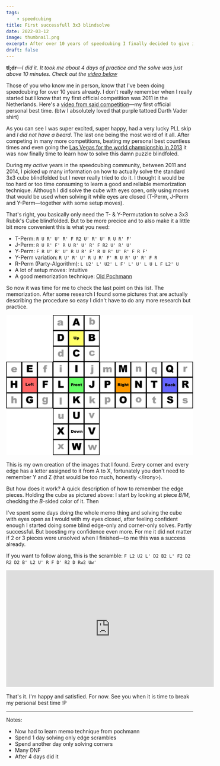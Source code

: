 ```yaml
---
tags:
    - speedcubing
title: First successfull 3x3 blindsolve
date: 2022-03-12
image: thumbnail.png
excerpt: After over 10 years of speedcubing I finally decided to give it a try to perform a blindsolve. After a few days I was finally able to do it. Here's how I got there.
draft: false
---
```


**tl;dr**&mdash;*I did it. It took me about 4 days of practice and the solve was just above 10 minutes. Check out the [video below](#video)*

Those of you who know me in person, know that I've been doing speedcubing for over 10 years already. I don't really remember when I really started but I know that my first official competition was 2011 in the Netherlands. Here's a [video from said competition](https://youtu.be/DLfM8VXO-GM)&mdash;my first official personal best time. (btw I absolutely loved that purple tattoed Darth Vader shirt)

As you can see I was super excited, super happy, had a very lucky <span class="tooltip" data-text="A lucky coincidence in which you don't need to do the last step of the CFOP system">PLL skip</span> and *I did not have a beard*. The last one being the most weird of it all.
After competing in many more competitions, beating my personal best countless times and even going the [Las Vegas for the world championship in 2013](https://www.youtube.com/watch?v=kcIvwpm4PIc) it was now finally time to learn how to solve this damn puzzle blindfoled.

During my *active* years in the speedcubing community, between 2011 and 2014, I picked up many information on how to actually solve the standard 3x3 cube blindfolded but I never really tried to do it. I thought it would be too hard or too time consuming to learn a good and reliable memorization technique. Although I did solve the cube with eyes open, only using moves that would be used when solving it while eyes are closed (T-Perm, J-Perm and Y-Perm&mdash;together with some setup moves).

That's right, you basically only need the T- & Y-Permutation to solve a 3x3 Rubik's Cube blindfolded. But to be more precice and to also make it a little bit more convenient this is what you need:

- T-Perm: `R U R' U' R' F R2 U' R' U' R U R' F'`
- J-Perm: `R U R' F' R U R' U' R' F R2 U' R' U'`
- Y-Perm: `F R U' R' U' R U R' F' R U R' U' R' F R F'`
- Y-Perm variation: `R U' R' U' R U R' F' R U R' U' R' F R`
- R-Perm (Party-Algorithm): `L U2' L' U2' L F' L' U' L U L F L2' U`
- A lot of setup moves: Intuitive
- A good memorization technique: [Old Pochmann](https://www.speedsolving.com/wiki/index.php/Classic_Pochmann)

So now it was time for me to check the last point on this list. The memorization. After some research I found some pictures that are actually describing the procedure so easy I didn't have to do any more research but practice.

![Pochmann Memo Technique](pochmann-memo.png)

This is my own creation of the images that I found. Every corner and every edge has a letter assigned to it from A to X, fortunately you don't need to remember Y and Z (that would be too much, honestly &lt;/irony&gt;).

But how does it work? A quick description of how to remember the edge pieces. Holding the cube as pictured above: I start by looking at piece *B/M*, checking the *B*-sided color of it. Then <!-- TODO: tbc -->

I've spent some days doing the whole memo thing and solving the cube with eyes open as I would with my eyes closed, after feeling confident enough I started doing some blind edge-only and corner-only solves. Partly successful. But boosting my confidence even more. For me it did not matter if 2 or 3 pieces were unsolved when I finished&mdash;to me this was a success already.

If you want to follow along, this is the scramble: `F L2 U2 L' D2 B2 L' F2 D2 R2 D2 B' L2 U' R F D' R2 D Rw2 Uw'`

<iframe width="560" height="315" id="video" src="https://www.youtube.com/embed/FDicNFKlGig?rel=0" title="YouTube video player" frameborder="0" allow="accelerometer; autoplay; clipboard-write; encrypted-media; gyroscope; picture-in-picture" allowfullscreen></iframe>

That's it. I'm happy and satisfied. For now. See you when it is time to break my personal best time :P

---

Notes:

- Now had to learn memo technique from pochmann
- Spend 1 day solving only edge scrambles
- Spend another day only solving corners
- Many DNF
- After 4 days did it